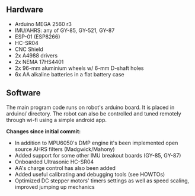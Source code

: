 ## Hardware ##

- Arduino MEGA 2560 r3
- IMU/AHRS: any of GY-85, GY-521, GY-87
- ESP-01 (ESP8266)
- HC-SR04
- CNC Shield
- 2x A4988 drivers
- 2x NEMA 17HS4401
- 2x 96-mm aluminium wheels w/ 6-mm D-shaft holes
- 6x AA alkaline batteries in a flat battery case


## Software ##

The main program code runs on robot's arduino board. It is placed in arduino/ directory.
The robot can also be controlled and tuned remotely through wi-fi using a simple android app.

**Changes since initial commit:**

- In addition to MPU6050's DMP engine it's been implemented open source AHRS filters (Madgwick/Mahony)
- Added support for some other IMU breakout boards (GY-85, GY-87)
- Onboarded Ultrasonic HC-SR04
- AA's charge control has also been added
- Added useful calibrating and debugging tools (see HOWTOs)
- Optimized DC stepper motors' timers settings as well as speed scaling, improved jumping up mechanics

